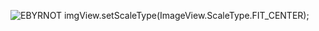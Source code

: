 ![EBYRNOT](https://user-images.githubusercontent.com/68111911/118180186-519f3c80-b447-11eb-868b-6feb55c3057a.png)
imgView.setScaleType(ImageView.ScaleType.FIT_CENTER);
